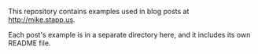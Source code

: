 This repository contains examples used in blog posts at http://mike.stapp.us.

Each post's example is in a separate directory here, and it includes its own README file.
